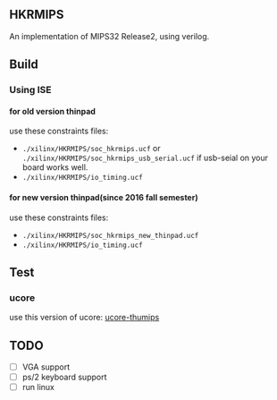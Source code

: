 ## HKRMIPS

An implementation of MIPS32 Release2, using verilog.

## Build

### Using ISE

#### for old version thinpad

use these constraints files:
- `./xilinx/HKRMIPS/soc_hkrmips.ucf` or `./xilinx/HKRMIPS/soc_hkrmips_usb_serial.ucf` if usb-seial on your board works well.
- `./xilinx/HKRMIPS/io_timing.ucf`

#### for new version thinpad(since 2016 fall semester)

use these constraints files:
- `./xilinx/HKRMIPS/soc_hkrmips_new_thinpad.ucf`
- `./xilinx/HKRMIPS/io_timing.ucf`

## Test

### ucore

use this version of ucore:
[ucore-thumips](https://git.net9.org/jeasinema/ucore-thumips.git)

## TODO

- [ ] VGA support
- [ ] ps/2 keyboard support
- [ ] run linux
